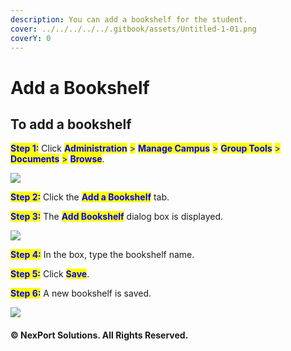 ```yaml
---
description: You can add a bookshelf for the student.
cover: ../../../../../.gitbook/assets/Untitled-1-01.png
coverY: 0
---
```


# Add a Bookshelf

## To add a bookshelf

<mark style="color:blue;">**Step 1:**</mark>  Click <mark style="color:blue;">**Administration**</mark> <mark style="color:blue;"></mark><mark style="color:blue;">></mark> <mark style="color:blue;"></mark><mark style="color:blue;">**Manage Campus**</mark> <mark style="color:blue;"></mark><mark style="color:blue;">></mark> <mark style="color:blue;"></mark><mark style="color:blue;">**Group Tools**</mark> <mark style="color:blue;"></mark><mark style="color:blue;">></mark> <mark style="color:blue;"></mark><mark style="color:blue;">**Documents**</mark> <mark style="color:blue;"></mark><mark style="color:blue;">></mark> <mark style="color:blue;"></mark><mark style="color:blue;">**Browse**</mark>.

![](https://www.nexportcampus.com/Content/Guides/aweb/Content/Resources/Images/GT\_Documents/Add\_Bookshelf\_550x228.png)

<mark style="color:blue;">**Step 2:**</mark>  Click the <mark style="color:blue;">**Add a Bookshelf**</mark> tab.

<mark style="color:blue;">**Step 3:**</mark>  The <mark style="color:blue;">**Add Bookshelf**</mark> dialog box is displayed.

![](https://www.nexportcampus.com/Content/Guides/aweb/Content/Resources/Images/GT\_Documents/Add\_Bookshelf\_dialog.png)

<mark style="color:blue;">**Step 4:**</mark>  In the box, type the bookshelf name.

<mark style="color:blue;">**Step 5:**</mark>  Click <mark style="color:blue;">**Save**</mark>.

<mark style="color:blue;">**Step 6:**</mark>  A new bookshelf is saved.

![](https://www.nexportcampus.com/Content/Guides/aweb/Content/Resources/Images/GT\_Documents/New\_Bookshelf\_550x224.png)

#### © NexPort Solutions. All Rights Reserved.
